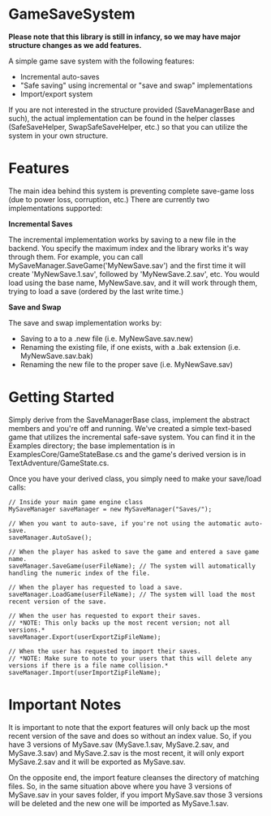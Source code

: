 # GameSaveSystem
**Please note that this library is still in infancy, so we may have major structure changes as we add features.**

A simple game save system with the following features:

+ Incremental auto-saves
+ "Safe saving" using incremental or "save and swap" implementations
+ Import/export system

If you are not interested in the structure provided (SaveManagerBase and such), the actual implementation can be found in the helper classes (SafeSaveHelper, SwapSafeSaveHelper, etc.) so that you can utilize the system in your own structure.

# Features
The main idea behind this system is preventing complete save-game loss (due to power loss, corruption, etc.) There are currently two implementations supported:

**Incremental Saves**

The incremental implementation works by saving to a new file in the backend. You specify the maximum index and the library works it's way through them. For example, you can call MySaveManager.SaveGame('MyNewSave.sav') and the first time it will create 'MyNewSave.1.sav', followed by 'MyNewSave.2.sav', etc. You would load using the base name, MyNewSave.sav, and it will work through them, trying to load a save (ordered by the last write time.)

**Save and Swap**

The save and swap implementation works by:

+ Saving to a to a .new file (i.e. MyNewSave.sav.new)
+ Renaming the existing file, if one exists, with a .bak extension (i.e. MyNewSave.sav.bak)
+ Renaming the new file to the proper save (i.e. MyNewSave.sav)


# Getting Started
Simply derive from the SaveManagerBase class, implement the abstract members and you're off and running. We've created a simple text-based game that utilizes the incremental safe-save system. You can find it in the Examples directory; the base implementation is in ExamplesCore/GameStateBase.cs and the game's derived version is in TextAdventure/GameState.cs.

Once you have your derived class, you simply need to make your save/load calls:
```CSharp
// Inside your main game engine class
MySaveManager saveManager = new MySaveManager("Saves/");

// When you want to auto-save, if you're not using the automatic auto-save.
saveManager.AutoSave();

// When the player has asked to save the game and entered a save game name.
saveManager.SaveGame(userFileName); // The system will automatically handling the numeric index of the file.

// When the player has requested to load a save.
saveManager.LoadGame(userFileName); // The system will load the most recent version of the save.

// When the user has requested to export their saves.
// *NOTE: This only backs up the most recent version; not all versions.*
saveManager.Export(userExportZipFileName);

// When the user has requested to import their saves.
// *NOTE: Make sure to note to your users that this will delete any versions if there is a file name collision.*
saveManager.Import(userImportZipFileName);
```

# Important Notes
It is important to note that the export features will only back up the most recent version of the save and does so without an index value. So, if you have 3 versions of MySave.sav (MySave.1.sav, MySave.2.sav, and MySave.3.sav) and MySave.2.sav is the most recent, it will only export MySave.2.sav and it will be exported as MySave.sav.

On the opposite end, the import feature cleanses the directory of matching files. So, in the same situation above where you have 3 versions of MySave.sav in your saves folder, if you import MySave.sav those 3 versions will be deleted and the new one will be imported as MySave.1.sav.